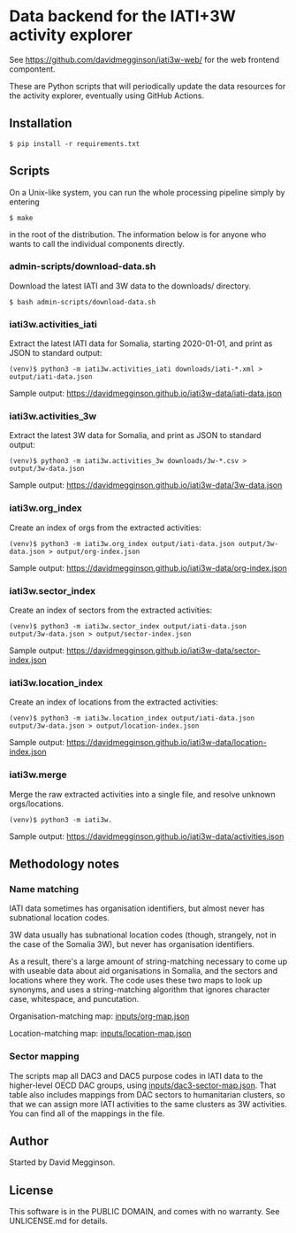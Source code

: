 Data backend for the IATI+3W activity explorer
==============================================

See https://github.com/davidmegginson/iati3w-web/ for the web frontend compontent.

These are Python scripts that will periodically update the data resources for the activity explorer, eventually using GitHub Actions.

## Installation

```
$ pip install -r requirements.txt
```

## Scripts

On a Unix-like system, you can run the whole processing pipeline simply by entering

```
$ make
```

in the root of the distribution. The information below is for anyone who wants to call the individual components directly.

### admin-scripts/download-data.sh

Download the latest IATI and 3W data to the downloads/ directory.

```
$ bash admin-scripts/download-data.sh
```

### iati3w.activities_iati

Extract the latest IATI data for Somalia, starting 2020-01-01, and print as JSON to standard output:

```
(venv)$ python3 -m iati3w.activities_iati downloads/iati-*.xml > output/iati-data.json
```

Sample output: https://davidmegginson.github.io/iati3w-data/iati-data.json

### iati3w.activities_3w

Extract the latest 3W data for Somalia, and print as JSON to standard output:

```
(venv)$ python3 -m iati3w.activities_3w downloads/3w-*.csv > output/3w-data.json
```

Sample output: https://davidmegginson.github.io/iati3w-data/3w-data.json

### iati3w.org_index

Create an index of orgs from the extracted activities:

```
(venv)$ python3 -m iati3w.org_index output/iati-data.json output/3w-data.json > output/org-index.json
```

Sample output: https://davidmegginson.github.io/iati3w-data/org-index.json

### iati3w.sector_index

Create an index of sectors from the extracted activities:

```
(venv)$ python3 -m iati3w.sector_index output/iati-data.json output/3w-data.json > output/sector-index.json
```

Sample output: https://davidmegginson.github.io/iati3w-data/sector-index.json

### iati3w.location_index

Create an index of locations from the extracted activities:

```
(venv)$ python3 -m iati3w.location_index output/iati-data.json output/3w-data.json > output/location-index.json
```

Sample output: https://davidmegginson.github.io/iati3w-data/location-index.json

### iati3w.merge

Merge the raw extracted activities into a single file, and resolve unknown orgs/locations.

```
(venv)$ python3 -m iati3w.
```

Sample output: https://davidmegginson.github.io/iati3w-data/activities.json

## Methodology notes

### Name matching

IATI data sometimes has organisation identifiers, but almost never has subnational location codes.

3W data usually has subnational location codes (though, strangely, not in the case of the Somalia 3W), but never has organisation identifiers.

As a result, there's a large amount of string-matching necessary to come up with useable data about aid organisations in Somalia, and the sectors and locations where they work. The code uses these two maps to look up synonyms, and uses a string-matching algorithm that ignores character case, whitespace, and puncutation.

Organisation-matching map: [inputs/org-map.json](inputs/org-map.json)

Location-matching map: [inputs/location-map.json](inputs/location-map.json)

### Sector mapping

The scripts map all DAC3 and DAC5 purpose codes in IATI data to the higher-level OECD DAC groups, using [inputs/dac3-sector-map.json](inputs/dac3-sector-map.json). That table also includes mappings from DAC sectors to humanitarian clusters, so that we can assign more IATI activities to the same clusters as 3W activities. You can find all of the mappings in the file.


## Author

Started by David Megginson.

## License

This software is in the PUBLIC DOMAIN, and comes with no warranty. See UNLICENSE.md for details.

